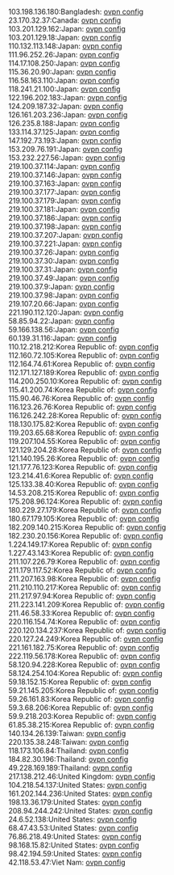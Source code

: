 103.198.136.180:Bangladesh: [ovpn config](vpn/103_198_136_180.ovpn)  
23.170.32.37:Canada: [ovpn config](vpn/23_170_32_37.ovpn)  
103.201.129.162:Japan: [ovpn config](vpn/103_201_129_162.ovpn)  
103.201.129.18:Japan: [ovpn config](vpn/103_201_129_18.ovpn)  
110.132.113.148:Japan: [ovpn config](vpn/110_132_113_148.ovpn)  
111.96.252.26:Japan: [ovpn config](vpn/111_96_252_26.ovpn)  
114.17.108.250:Japan: [ovpn config](vpn/114_17_108_250.ovpn)  
115.36.20.90:Japan: [ovpn config](vpn/115_36_20_90.ovpn)  
116.58.163.110:Japan: [ovpn config](vpn/116_58_163_110.ovpn)  
118.241.21.100:Japan: [ovpn config](vpn/118_241_21_100.ovpn)  
122.196.202.183:Japan: [ovpn config](vpn/122_196_202_183.ovpn)  
124.209.187.32:Japan: [ovpn config](vpn/124_209_187_32.ovpn)  
126.161.203.236:Japan: [ovpn config](vpn/126_161_203_236.ovpn)  
126.235.8.188:Japan: [ovpn config](vpn/126_235_8_188.ovpn)  
133.114.37.125:Japan: [ovpn config](vpn/133_114_37_125.ovpn)  
147.192.73.193:Japan: [ovpn config](vpn/147_192_73_193.ovpn)  
153.209.76.191:Japan: [ovpn config](vpn/153_209_76_191.ovpn)  
153.232.227.56:Japan: [ovpn config](vpn/153_232_227_56.ovpn)  
219.100.37.114:Japan: [ovpn config](vpn/219_100_37_114.ovpn)  
219.100.37.146:Japan: [ovpn config](vpn/219_100_37_146.ovpn)  
219.100.37.163:Japan: [ovpn config](vpn/219_100_37_163.ovpn)  
219.100.37.177:Japan: [ovpn config](vpn/219_100_37_177.ovpn)  
219.100.37.179:Japan: [ovpn config](vpn/219_100_37_179.ovpn)  
219.100.37.181:Japan: [ovpn config](vpn/219_100_37_181.ovpn)  
219.100.37.186:Japan: [ovpn config](vpn/219_100_37_186.ovpn)  
219.100.37.198:Japan: [ovpn config](vpn/219_100_37_198.ovpn)  
219.100.37.207:Japan: [ovpn config](vpn/219_100_37_207.ovpn)  
219.100.37.221:Japan: [ovpn config](vpn/219_100_37_221.ovpn)  
219.100.37.26:Japan: [ovpn config](vpn/219_100_37_26.ovpn)  
219.100.37.30:Japan: [ovpn config](vpn/219_100_37_30.ovpn)  
219.100.37.31:Japan: [ovpn config](vpn/219_100_37_31.ovpn)  
219.100.37.49:Japan: [ovpn config](vpn/219_100_37_49.ovpn)  
219.100.37.9:Japan: [ovpn config](vpn/219_100_37_9.ovpn)  
219.100.37.98:Japan: [ovpn config](vpn/219_100_37_98.ovpn)  
219.107.20.66:Japan: [ovpn config](vpn/219_107_20_66.ovpn)  
221.190.112.120:Japan: [ovpn config](vpn/221_190_112_120.ovpn)  
58.85.94.22:Japan: [ovpn config](vpn/58_85_94_22.ovpn)  
59.166.138.56:Japan: [ovpn config](vpn/59_166_138_56.ovpn)  
60.139.31.116:Japan: [ovpn config](vpn/60_139_31_116.ovpn)  
110.12.218.212:Korea Republic of: [ovpn config](vpn/110_12_218_212.ovpn)  
112.160.72.105:Korea Republic of: [ovpn config](vpn/112_160_72_105.ovpn)  
112.164.74.61:Korea Republic of: [ovpn config](vpn/112_164_74_61.ovpn)  
112.171.127.189:Korea Republic of: [ovpn config](vpn/112_171_127_189.ovpn)  
114.200.250.10:Korea Republic of: [ovpn config](vpn/114_200_250_10.ovpn)  
115.41.200.74:Korea Republic of: [ovpn config](vpn/115_41_200_74.ovpn)  
115.90.46.76:Korea Republic of: [ovpn config](vpn/115_90_46_76.ovpn)  
116.123.26.76:Korea Republic of: [ovpn config](vpn/116_123_26_76.ovpn)  
116.126.242.28:Korea Republic of: [ovpn config](vpn/116_126_242_28.ovpn)  
118.130.175.82:Korea Republic of: [ovpn config](vpn/118_130_175_82.ovpn)  
119.203.65.68:Korea Republic of: [ovpn config](vpn/119_203_65_68.ovpn)  
119.207.104.55:Korea Republic of: [ovpn config](vpn/119_207_104_55.ovpn)  
121.129.204.28:Korea Republic of: [ovpn config](vpn/121_129_204_28.ovpn)  
121.140.195.26:Korea Republic of: [ovpn config](vpn/121_140_195_26.ovpn)  
121.177.76.123:Korea Republic of: [ovpn config](vpn/121_177_76_123.ovpn)  
123.214.41.6:Korea Republic of: [ovpn config](vpn/123_214_41_6.ovpn)  
125.133.38.40:Korea Republic of: [ovpn config](vpn/125_133_38_40.ovpn)  
14.53.208.215:Korea Republic of: [ovpn config](vpn/14_53_208_215.ovpn)  
175.208.96.124:Korea Republic of: [ovpn config](vpn/175_208_96_124.ovpn)  
180.229.27.179:Korea Republic of: [ovpn config](vpn/180_229_27_179.ovpn)  
180.67.179.105:Korea Republic of: [ovpn config](vpn/180_67_179_105.ovpn)  
182.209.140.215:Korea Republic of: [ovpn config](vpn/182_209_140_215.ovpn)  
182.230.20.156:Korea Republic of: [ovpn config](vpn/182_230_20_156.ovpn)  
1.224.149.17:Korea Republic of: [ovpn config](vpn/1_224_149_17.ovpn)  
1.227.43.143:Korea Republic of: [ovpn config](vpn/1_227_43_143.ovpn)  
211.107.226.79:Korea Republic of: [ovpn config](vpn/211_107_226_79.ovpn)  
211.179.117.52:Korea Republic of: [ovpn config](vpn/211_179_117_52.ovpn)  
211.207.163.98:Korea Republic of: [ovpn config](vpn/211_207_163_98.ovpn)  
211.210.110.217:Korea Republic of: [ovpn config](vpn/211_210_110_217.ovpn)  
211.217.97.94:Korea Republic of: [ovpn config](vpn/211_217_97_94.ovpn)  
211.223.141.209:Korea Republic of: [ovpn config](vpn/211_223_141_209.ovpn)  
211.46.58.33:Korea Republic of: [ovpn config](vpn/211_46_58_33.ovpn)  
220.116.154.74:Korea Republic of: [ovpn config](vpn/220_116_154_74.ovpn)  
220.120.134.237:Korea Republic of: [ovpn config](vpn/220_120_134_237.ovpn)  
220.127.24.249:Korea Republic of: [ovpn config](vpn/220_127_24_249.ovpn)  
221.161.182.75:Korea Republic of: [ovpn config](vpn/221_161_182_75.ovpn)  
222.119.56.178:Korea Republic of: [ovpn config](vpn/222_119_56_178.ovpn)  
58.120.94.228:Korea Republic of: [ovpn config](vpn/58_120_94_228.ovpn)  
58.124.254.104:Korea Republic of: [ovpn config](vpn/58_124_254_104.ovpn)  
59.18.152.15:Korea Republic of: [ovpn config](vpn/59_18_152_15.ovpn)  
59.21.145.205:Korea Republic of: [ovpn config](vpn/59_21_145_205.ovpn)  
59.26.161.83:Korea Republic of: [ovpn config](vpn/59_26_161_83.ovpn)  
59.3.68.206:Korea Republic of: [ovpn config](vpn/59_3_68_206.ovpn)  
59.9.218.203:Korea Republic of: [ovpn config](vpn/59_9_218_203.ovpn)  
61.85.38.215:Korea Republic of: [ovpn config](vpn/61_85_38_215.ovpn)  
140.134.26.139:Taiwan: [ovpn config](vpn/140_134_26_139.ovpn)  
220.135.38.248:Taiwan: [ovpn config](vpn/220_135_38_248.ovpn)  
118.173.106.84:Thailand: [ovpn config](vpn/118_173_106_84.ovpn)  
184.82.30.196:Thailand: [ovpn config](vpn/184_82_30_196.ovpn)  
49.228.169.189:Thailand: [ovpn config](vpn/49_228_169_189.ovpn)  
217.138.212.46:United Kingdom: [ovpn config](vpn/217_138_212_46.ovpn)  
104.218.54.137:United States: [ovpn config](vpn/104_218_54_137.ovpn)  
161.202.144.236:United States: [ovpn config](vpn/161_202_144_236.ovpn)  
198.13.36.179:United States: [ovpn config](vpn/198_13_36_179.ovpn)  
208.94.244.242:United States: [ovpn config](vpn/208_94_244_242.ovpn)  
24.6.52.138:United States: [ovpn config](vpn/24_6_52_138.ovpn)  
68.47.43.53:United States: [ovpn config](vpn/68_47_43_53.ovpn)  
76.86.218.49:United States: [ovpn config](vpn/76_86_218_49.ovpn)  
98.168.15.82:United States: [ovpn config](vpn/98_168_15_82.ovpn)  
98.42.194.59:United States: [ovpn config](vpn/98_42_194_59.ovpn)  
42.118.53.47:Viet Nam: [ovpn config](vpn/42_118_53_47.ovpn)  
